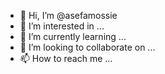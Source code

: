 - 👋 Hi, I’m @asefamossie
- 👀 I’m interested in ...
- 🌱 I’m currently learning ...
- 💞️ I’m looking to collaborate on ...
- 📫 How to reach me ...

<!---
asefamossie/asefamossie is a ✨ special ✨ repository because its `README.md` (this file) appears on your GitHub profile.
You can click the Preview link to take a look at your changes.
--->
